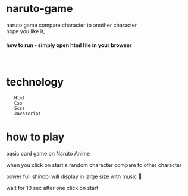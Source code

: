 # naruto-game

naruto game compare character to another character
<br>
hope you like it,
#### how to run - simply open html file in your browser
</br>

# technology
       Html
       Css
       Scss
       Javascript

# how to play

basic card game on Naruto Anime

when you click on start a random character compare to other character

power full shinobi will display in large size with music 🥳

wait for 10 sec after one click on start
